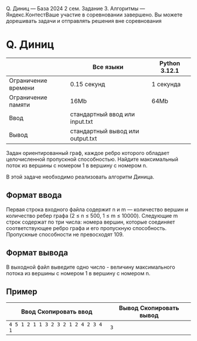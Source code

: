  Q. Диниц — База 2024 2 сем. Задание 3\. Алгоритмы — Яндекс.КонтестВаше участие в соревновании завершено. Вы можете дорешивать задачи и отправлять решения вне соревнования



Q. Диниц
========




|  | Все языки | Python 3\.12\.1 |
| --- | --- | --- |
| Ограничение времени | 0\.15 секунд | 1 секунда |
| Ограничение памяти | 16Mb | 64Mb |
| Ввод | стандартный ввод или input.txt | |
| Вывод | стандартный вывод или output.txt | |





Задан ориентированный граф, каждое ребро которого обладает целочисленной пропускной способностью. Найдите максимальный поток
 из вершины с номером 1 в вершину с номером n.
 

В этой задаче необходимо реализовать алгоритм Диница.



Формат ввода
------------



Первая строка входного файла содержит n и m — количество вершин и количество ребер графа (2 ≤ n ≤ 500, 1 ≤ m ≤ 10000\). Следующие m строк содержат по три числа: номера вершин, которые соединяет соответствующее ребро графа и его пропускную способность. Пропускные
 способности не превосходят 109.
 


Формат вывода
-------------



В выходной файл выведите одно число \- величину максимального потока из вершины с номером 1 в вершину с номером n.
 


Пример
------




| Ввод Скопировать ввод | Вывод Скопировать вывод |
| --- | --- |
| ``` 4 5 1 2 1 1 3 2 3 2 1 2 4 2 3 4 1  ``` | ``` 3  ``` |


